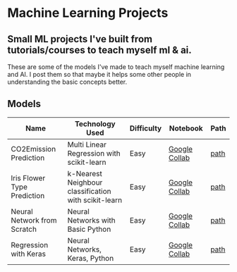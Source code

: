 # Machine Learning Projects
## Small ML projects I've built from tutorials/courses to teach myself ml & ai. 

These are some of the models I've made to teach myself machine learning and AI. I post them so that maybe it helps some other people in understanding the basic concepts better.

## Models

| Name | Technology Used | Difficulty | Notebook | Path |
| ------ | ------ | ------ | ------ | ------ |
| CO2Emission Prediction | Multi Linear Regression with scikit-learn | Easy | [Google Collab](https://colab.research.google.com/drive/1zjcoVlu6hn0caxhsKTNLmbjYWBglgFYd?usp=sharing) | [path](/CO2Emission_Prediction_Model_Tutorial.ipynb)
| Iris Flower Type Prediction  | k-Nearest Neighbour classification with scikit-learn | Easy | [Google Collab](https://colab.research.google.com/drive/181wT1Gjz1oXLmgkZ3W8a6mao9SIcjM0H?usp=sharing) | [path](/KNN_on_Iris_Dataset.ipynb)
| Neural Network from Scratch | Neural Networks with Basic Python | Easy | [Google Collab](https://colab.research.google.com/drive/1zjcoVlu6hn0caxhsKTNLmbjYWBglgFYd?usp=sharing) | [path](/Neural_Network_from_Scratch.ipynb)
| Regression with Keras | Neural Networks, Keras, Python | Easy | [Google Collab](https://colab.research.google.com/drive/1j32wBhRhzH36Oh967b7c0cy6p218u4n2?usp=sharing) | [path](/Regression_Neural_Network_Keras.ipynb)
